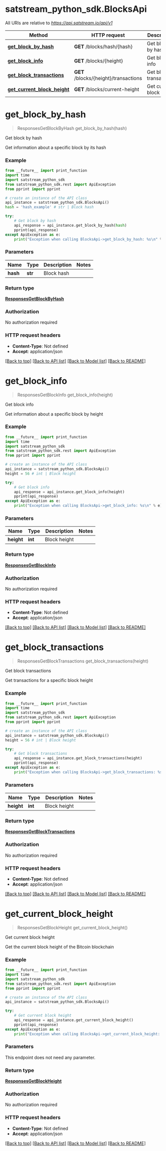 # satstream_python_sdk.BlocksApi

All URIs are relative to *https://api.satstream.io/api/v1*

Method | HTTP request | Description
------------- | ------------- | -------------
[**get_block_by_hash**](BlocksApi.md#get_block_by_hash) | **GET** /blocks/hash/{hash} | Get block by hash
[**get_block_info**](BlocksApi.md#get_block_info) | **GET** /blocks/{height} | Get block info
[**get_block_transactions**](BlocksApi.md#get_block_transactions) | **GET** /blocks/{height}/transactions | Get block transactions
[**get_current_block_height**](BlocksApi.md#get_current_block_height) | **GET** /blocks/current-height | Get current block height

# **get_block_by_hash**
> ResponsesGetBlockByHash get_block_by_hash(hash)

Get block by hash

Get information about a specific block by its hash

### Example
```python
from __future__ import print_function
import time
import satstream_python_sdk
from satstream_python_sdk.rest import ApiException
from pprint import pprint

# create an instance of the API class
api_instance = satstream_python_sdk.BlocksApi()
hash = 'hash_example' # str | Block hash

try:
    # Get block by hash
    api_response = api_instance.get_block_by_hash(hash)
    pprint(api_response)
except ApiException as e:
    print("Exception when calling BlocksApi->get_block_by_hash: %s\n" % e)
```

### Parameters

Name | Type | Description  | Notes
------------- | ------------- | ------------- | -------------
 **hash** | **str**| Block hash | 

### Return type

[**ResponsesGetBlockByHash**](ResponsesGetBlockByHash.md)

### Authorization

No authorization required

### HTTP request headers

 - **Content-Type**: Not defined
 - **Accept**: application/json

[[Back to top]](#) [[Back to API list]](../README.md#documentation-for-api-endpoints) [[Back to Model list]](../README.md#documentation-for-models) [[Back to README]](../README.md)

# **get_block_info**
> ResponsesGetBlockInfo get_block_info(height)

Get block info

Get information about a specific block by height

### Example
```python
from __future__ import print_function
import time
import satstream_python_sdk
from satstream_python_sdk.rest import ApiException
from pprint import pprint

# create an instance of the API class
api_instance = satstream_python_sdk.BlocksApi()
height = 56 # int | Block height

try:
    # Get block info
    api_response = api_instance.get_block_info(height)
    pprint(api_response)
except ApiException as e:
    print("Exception when calling BlocksApi->get_block_info: %s\n" % e)
```

### Parameters

Name | Type | Description  | Notes
------------- | ------------- | ------------- | -------------
 **height** | **int**| Block height | 

### Return type

[**ResponsesGetBlockInfo**](ResponsesGetBlockInfo.md)

### Authorization

No authorization required

### HTTP request headers

 - **Content-Type**: Not defined
 - **Accept**: application/json

[[Back to top]](#) [[Back to API list]](../README.md#documentation-for-api-endpoints) [[Back to Model list]](../README.md#documentation-for-models) [[Back to README]](../README.md)

# **get_block_transactions**
> ResponsesGetBlockTransactions get_block_transactions(height)

Get block transactions

Get transactions for a specific block height

### Example
```python
from __future__ import print_function
import time
import satstream_python_sdk
from satstream_python_sdk.rest import ApiException
from pprint import pprint

# create an instance of the API class
api_instance = satstream_python_sdk.BlocksApi()
height = 56 # int | Block height

try:
    # Get block transactions
    api_response = api_instance.get_block_transactions(height)
    pprint(api_response)
except ApiException as e:
    print("Exception when calling BlocksApi->get_block_transactions: %s\n" % e)
```

### Parameters

Name | Type | Description  | Notes
------------- | ------------- | ------------- | -------------
 **height** | **int**| Block height | 

### Return type

[**ResponsesGetBlockTransactions**](ResponsesGetBlockTransactions.md)

### Authorization

No authorization required

### HTTP request headers

 - **Content-Type**: Not defined
 - **Accept**: application/json

[[Back to top]](#) [[Back to API list]](../README.md#documentation-for-api-endpoints) [[Back to Model list]](../README.md#documentation-for-models) [[Back to README]](../README.md)

# **get_current_block_height**
> ResponsesGetBlockHeight get_current_block_height()

Get current block height

Get the current block height of the Bitcoin blockchain

### Example
```python
from __future__ import print_function
import time
import satstream_python_sdk
from satstream_python_sdk.rest import ApiException
from pprint import pprint

# create an instance of the API class
api_instance = satstream_python_sdk.BlocksApi()

try:
    # Get current block height
    api_response = api_instance.get_current_block_height()
    pprint(api_response)
except ApiException as e:
    print("Exception when calling BlocksApi->get_current_block_height: %s\n" % e)
```

### Parameters
This endpoint does not need any parameter.

### Return type

[**ResponsesGetBlockHeight**](ResponsesGetBlockHeight.md)

### Authorization

No authorization required

### HTTP request headers

 - **Content-Type**: Not defined
 - **Accept**: application/json

[[Back to top]](#) [[Back to API list]](../README.md#documentation-for-api-endpoints) [[Back to Model list]](../README.md#documentation-for-models) [[Back to README]](../README.md)

